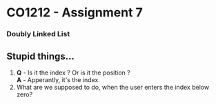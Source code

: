 # CO1212 - Assignment 7 
### Doubly Linked List

## Stupid things...
1. **Q** - Is it the index ? Or is it the position ?  
    **A** - Apperantly, it's the index.
2. What are we supposed to do, when the user enters the index below zero?

